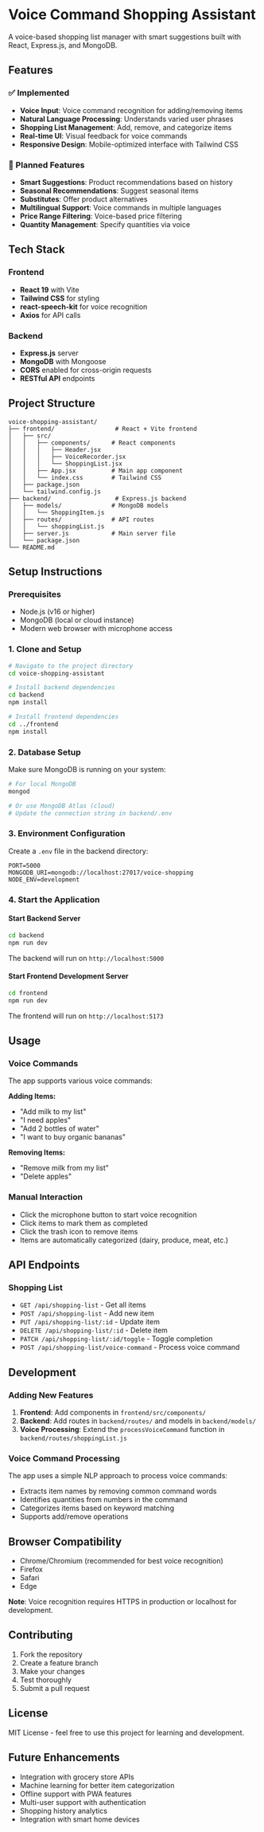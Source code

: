 # Voice Command Shopping Assistant

A voice-based shopping list manager with smart suggestions built with React, Express.js, and MongoDB.

## Features

### ✅ Implemented
- **Voice Input**: Voice command recognition for adding/removing items
- **Natural Language Processing**: Understands varied user phrases
- **Shopping List Management**: Add, remove, and categorize items
- **Real-time UI**: Visual feedback for voice commands
- **Responsive Design**: Mobile-optimized interface with Tailwind CSS

### 🚧 Planned Features
- **Smart Suggestions**: Product recommendations based on history
- **Seasonal Recommendations**: Suggest seasonal items
- **Substitutes**: Offer product alternatives
- **Multilingual Support**: Voice commands in multiple languages
- **Price Range Filtering**: Voice-based price filtering
- **Quantity Management**: Specify quantities via voice

## Tech Stack

### Frontend
- **React 19** with Vite
- **Tailwind CSS** for styling
- **react-speech-kit** for voice recognition
- **Axios** for API calls

### Backend
- **Express.js** server
- **MongoDB** with Mongoose
- **CORS** enabled for cross-origin requests
- **RESTful API** endpoints

## Project Structure

```
voice-shopping-assistant/
├── frontend/                 # React + Vite frontend
│   ├── src/
│   │   ├── components/      # React components
│   │   │   ├── Header.jsx
│   │   │   ├── VoiceRecorder.jsx
│   │   │   └── ShoppingList.jsx
│   │   ├── App.jsx          # Main app component
│   │   └── index.css        # Tailwind CSS
│   ├── package.json
│   └── tailwind.config.js
├── backend/                  # Express.js backend
│   ├── models/              # MongoDB models
│   │   └── ShoppingItem.js
│   ├── routes/              # API routes
│   │   └── shoppingList.js
│   ├── server.js            # Main server file
│   └── package.json
└── README.md
```

## Setup Instructions

### Prerequisites
- Node.js (v16 or higher)
- MongoDB (local or cloud instance)
- Modern web browser with microphone access

### 1. Clone and Setup
```bash
# Navigate to the project directory
cd voice-shopping-assistant

# Install backend dependencies
cd backend
npm install

# Install frontend dependencies
cd ../frontend
npm install
```

### 2. Database Setup
Make sure MongoDB is running on your system:
```bash
# For local MongoDB
mongod

# Or use MongoDB Atlas (cloud)
# Update the connection string in backend/.env
```

### 3. Environment Configuration
Create a `.env` file in the backend directory:
```env
PORT=5000
MONGODB_URI=mongodb://localhost:27017/voice-shopping
NODE_ENV=development
```

### 4. Start the Application

#### Start Backend Server
```bash
cd backend
npm run dev
```
The backend will run on `http://localhost:5000`

#### Start Frontend Development Server
```bash
cd frontend
npm run dev
```
The frontend will run on `http://localhost:5173`

## Usage

### Voice Commands
The app supports various voice commands:

**Adding Items:**
- "Add milk to my list"
- "I need apples"
- "Add 2 bottles of water"
- "I want to buy organic bananas"

**Removing Items:**
- "Remove milk from my list"
- "Delete apples"

### Manual Interaction
- Click the microphone button to start voice recognition
- Click items to mark them as completed
- Click the trash icon to remove items
- Items are automatically categorized (dairy, produce, meat, etc.)

## API Endpoints

### Shopping List
- `GET /api/shopping-list` - Get all items
- `POST /api/shopping-list` - Add new item
- `PUT /api/shopping-list/:id` - Update item
- `DELETE /api/shopping-list/:id` - Delete item
- `PATCH /api/shopping-list/:id/toggle` - Toggle completion
- `POST /api/shopping-list/voice-command` - Process voice command

## Development

### Adding New Features
1. **Frontend**: Add components in `frontend/src/components/`
2. **Backend**: Add routes in `backend/routes/` and models in `backend/models/`
3. **Voice Processing**: Extend the `processVoiceCommand` function in `backend/routes/shoppingList.js`

### Voice Command Processing
The app uses a simple NLP approach to process voice commands:
- Extracts item names by removing common command words
- Identifies quantities from numbers in the command
- Categorizes items based on keyword matching
- Supports add/remove operations

## Browser Compatibility
- Chrome/Chromium (recommended for best voice recognition)
- Firefox
- Safari
- Edge

**Note**: Voice recognition requires HTTPS in production or localhost for development.

## Contributing
1. Fork the repository
2. Create a feature branch
3. Make your changes
4. Test thoroughly
5. Submit a pull request

## License
MIT License - feel free to use this project for learning and development.

## Future Enhancements
- Integration with grocery store APIs
- Machine learning for better item categorization
- Offline support with PWA features
- Multi-user support with authentication
- Shopping history analytics
- Integration with smart home devices
